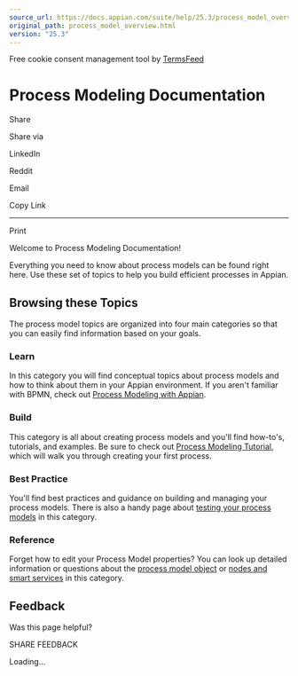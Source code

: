 ```yaml
---
source_url: https://docs.appian.com/suite/help/25.3/process_model_overview.html
original_path: process_model_overview.html
version: "25.3"
---
```


Free cookie consent management tool by [TermsFeed](https://www.termsfeed.com/)

# Process Modeling Documentation

Share

Share via

LinkedIn

Reddit

Email

Copy Link

* * *

Print

Welcome to Process Modeling Documentation!

Everything you need to know about process models can be found right here. Use these set of topics to help you build efficient processes in Appian.

## Browsing these Topics

The process model topics are organized into four main categories so that you can easily find information based on your goals.

### Learn

In this category you will find conceptual topics about process models and how to think about them in your Appian environment. If you aren't familiar with BPMN, check out [Process Modeling with Appian](process_modeling.html).

### Build

This category is all about creating process models and you'll find how-to's, tutorials, and examples. Be sure to check out [Process Modeling Tutorial](Process_Modeling_Tutorial.html), which will walk you through creating your first process.

### Best Practice

You'll find best practices and guidance on building and managing your process models. There is also a handy page about [testing your process models](Testing_and_Debugging_Problems_with_Process_Models.html) in this category.

### Reference

Forget how to edit your Process Model properties? You can look up detailed information or questions about the [process model object](process-model-object.html) or [nodes and smart services](Smart_Services.html) in this category.

## Feedback

Was this page helpful?

SHARE FEEDBACK

Loading...